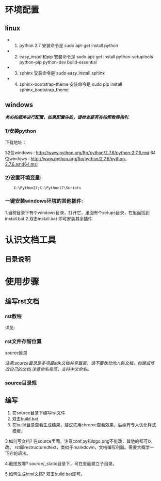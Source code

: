 
# 环境配置

## linux
* 1. python 2.7  安装命令是 sudo apt-get install python 
* 2. easy_install和pip   安装命令是 sudo apt-get install python-setuptools python-pip python-dev build-essential
* 3. sphinx  安装命令是 sudo easy_install sphinx
* 4. sphinx-bootstrap-theme 安装命令是 sudo pip install sphinx_bootstrap_theme

## windows

>
***务必按顺序进行配置，如果配置失败，请检查是否有按照教程指引.***

### 1)安装python

下载地址： 

32位windows : http://www.python.org/ftp/python/2.7.6/python-2.7.6.msi
64位windows : http://www.python.org/ftp/python/2.7.6/python-2.7.6.amd64.msi

### 2)设置环境变量:

```
    C:\Python27;C:\Python27\Scripts

```

###  一键安装windows环境的其他插件:
1.当前目录下有个windows目录，打开它，里面有个setups目录，在里面找到install.bat
2.双击install.bat 即可安装其余插件.

# 认识文档工具

## 目录说明


# 使用步骤



## 编写rst文档

### rst教程 

详见: 

### rst文件存留位置

source目录

*注意:source目录是多项目sdk文档共享目录，请不要改动他人的文档，创建或修改自己的文档,注意命名规范，支持中文命名。*

### source目录规

## 编写

1) 在source目录下编写rst文件
2) 双击build.bat
3) 在build目录查看生成结果，建议先用chrome查看效果，后续有专人优化样式模板。

3.如何写文档?
在source里面，注意conf.py和logo.png不能改，其他的都可以改。
rst即restructuredtext，类似于markdown，文档编写利器。需要大概学一下它的语法。

4.截图放哪?
source/_static目录下，可在里面建立子目录。

5.如何生成html文档?
双击build.bat即可。
